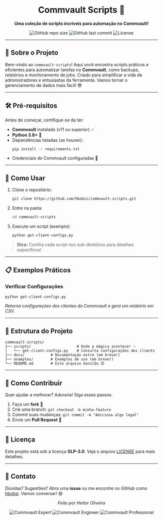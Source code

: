<div align="center">

# Commvault Scripts 🚀

**Uma coleção de scripts incríveis para automação no Commvault!**

![GitHub repo size](https://img.shields.io/github/repo-size/hbobsi/commvault-scripts?style=for-the-badge)
![GitHub last commit](https://img.shields.io/github/last-commit/hbobsi/commvault-scripts?style=for-the-badge)
![License](https://img.shields.io/github/license/hbobsi/commvault-scripts?style=for-the-badge)

</div>

---

## 📜 Sobre o Projeto

Bem-vindo ao `commvault-scripts`! Aqui você encontra scripts práticos e eficientes para automatizar tarefas no **Commvault**, como backups, relatórios e monitoramento de jobs. Criado para simplificar a vida de administradores e entusiastas da ferramenta. Vamos tornar o gerenciamento de dados mais fácil! 😎

---

## 🛠️ Pré-requisitos

Antes de começar, certifique-se de ter:
- **Commvault** instalado (v11 ou superior) ✅
- **Python 3.8+** 🐍
- Dependências listadas (se houver):
  ```bash
  pip install -r requirements.txt
  ```
- Credenciais do Commvault configuradas 🔑

---

## 🚀 Como Usar

1. Clone o repositório:
   ```bash
   git clone https://github.com/hbobsi/commvault-scripts.git
   ```
2. Entre na pasta:
   ```bash
   cd commvault-scripts
   ```
3. Execute um script (exemplo):
   ```bash
   python get-client-configs.py
   ```

> **Dica:** Confira cada script nos sub-diretórios para detalhes específicos!

---

## 📋 Exemplos Práticos

### Verificar Configurações
```bash
python get-client-configs.py
```
*Retorna configurações dos clientes do Commvault e gera um relatório em CSV.*

---

## 🌟 Estrutura do Projeto

```
commvault-scripts/
├── scripts/                     # Onde a mágica acontece! ✨
│   └── get-client-configs.py    # Consulta configurações dos clients
├── docs/            # Documentação extra (em breve!)
├── examples/        # Exemplos de uso (em breve!)
└── README.md        # Este arquivo bonitão 😍
```

---

## 🤝 Como Contribuir

Quer ajudar a melhorar? Adoraria! Siga esses passos:
1. Faça um **fork** 🍴
2. Crie uma branch: `git checkout -b minha-feature`
3. Commit suas mudanças: `git commit -m "Adiciona algo legal"`
4. Envie um **Pull Request** 🚀

---

## 📝 Licença

Este projeto está sob a licença **GLP-3.0**. Veja o arquivo [LICENSE](LICENSE) para mais detalhes.

---

## 💬 Contato

Dúvidas? Sugestões? Abra uma **issue** ou me encontre no GitHub como [hbobsi](https://github.com/hbobsi). Vamos conversar! 😄

<div align="center">
  <i>Feito por Heitor Oliveira</i>
  
  ![Commvault Expert](https://images.credly.com/images/748e9f47-7ce8-4d7b-b6be-81bb142b2896/linkedin_thumb_image.png)
  ![Commvault Engineer](https://images.credly.com/images/9f30416a-c8e6-4157-81d8-000452c78566/linkedin_thumb_image.png)
  ![Commvault Professional](https://images.credly.com/images/ffe2a5d5-a091-458d-992f-d771aa67cecf/image.png)
  

</div>
